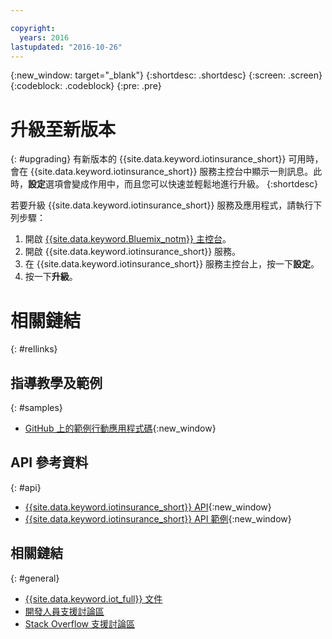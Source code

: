 ```yaml
---

copyright:
  years: 2016
lastupdated: "2016-10-26"
---
```


<!-- Common attributes used in the template are defined as follows: -->
{:new_window: target="\_blank"}
{:shortdesc: .shortdesc}
{:screen: .screen}
{:codeblock: .codeblock}
{:pre: .pre}


<!-- {{site.data.keyword.iotinsurance_full}}  {{site.data.keyword.iotinsurance_short}}  -->


# 升級至新版本
{: #upgrading}
有新版本的 {{site.data.keyword.iotinsurance_short}} 可用時，會在 {{site.data.keyword.iotinsurance_short}} 服務主控台中顯示一則訊息。此時，**設定**選項會變成作用中，而且您可以快速並輕鬆地進行升級。
{:shortdesc}

若要升級 {{site.data.keyword.iotinsurance_short}} 服務及應用程式，請執行下列步驟：
  1. 開啟 [{{site.data.keyword.Bluemix_notm}} 主控台](https://console.ng.bluemix.net/#all-items)。
  2. 開啟 {{site.data.keyword.iotinsurance_short}} 服務。
  3. 在 {{site.data.keyword.iotinsurance_short}} 服務主控台上，按一下**設定**。
  4. 按一下**升級**。


# 相關鏈結
{: #rellinks}

## 指導教學及範例
{: #samples}
* [GitHub 上的範例行動應用程式碼](https://github.com/ibm-watson-iot/ioti-mobile){:new_window}

## API 參考資料
{: #api}
* [{{site.data.keyword.iotinsurance_short}} API](https://iot4i-api-docs.mybluemix.net/){:new_window}
* [{{site.data.keyword.iotinsurance_short}} API 範例](https://github.com/IBM-Bluemix/iot4i-api-examples-nodejs/#iot-for-insurance-api-examples){:new_window}


## 相關鏈結
{: #general}
* [{{site.data.keyword.iot_full}} 文件](https://console.ng.bluemix.net/docs/services/IoT/index.html)
* [開發人員支援討論區](https://developer.ibm.com/answers/search.html?f=&type=question&redirect=search%2Fsearch&sort=relevance&q=%2B[iot]%20%2B[bluemix])
* [Stack Overflow 支援討論區](http://stackoverflow.com/questions/tagged/ibm-bluemix)
